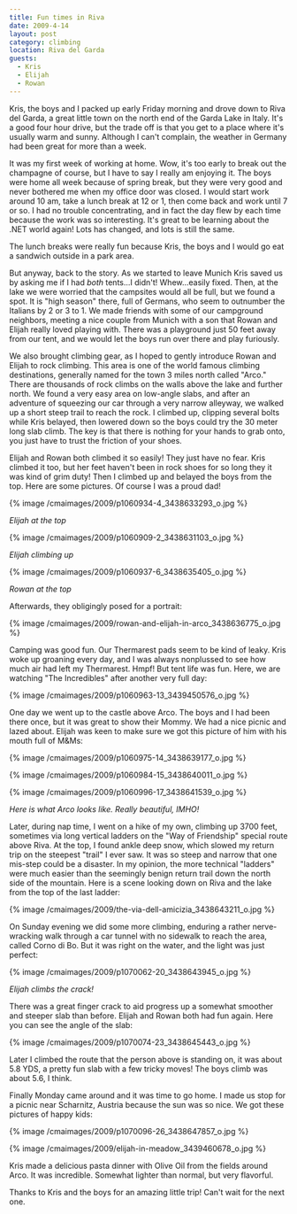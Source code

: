 ```yaml
---
title: Fun times in Riva
date: 2009-4-14
layout: post
category: climbing
location: Riva del Garda
guests:
  - Kris
  - Elijah
  - Rowan
---
```


Kris, the boys and I packed up early Friday morning and drove down to
Riva del Garda, a great little town on the north end of the Garda Lake
in Italy. It's a good four hour drive, but the trade off is that you get
to a place where it's usually warm and sunny. Although I can't complain,
the weather in Germany had been great for more than a week.
  
  
It was my first week of working at home. Wow, it's too early to break
out the champagne of course, but I have to say I really am enjoying it.
The boys were home all week because of spring break, but they were very
good and never bothered me when my office door was closed. I would start
work around 10 am, take a lunch break at 12 or 1, then come back and work
until 7 or so. I had no trouble concentrating, and in fact the day flew
by each time because the work was so interesting. It's great to be learning
about the .NET world again! Lots has changed, and lots is still the same.
  
  
The lunch breaks were really fun because Kris, the boys and I would go
eat a sandwich outside in a park area.
  
  
But anyway, back to the story. As we started to leave Munich Kris saved
us by asking me if I had _both_ tents...I didn't! Whew...easily fixed.
Then, at the lake we were worried that the campsites would all be full,
but we found a spot. It is "high season" there, full of Germans, who seem
to outnumber the Italians by 2 or 3 to 1\. We made friends with some of
our campground neighbors, meeting a nice couple from Munich with a son
that Rowan and Elijah really loved playing with. There was a playground
just 50 feet away from our tent, and we would let the boys run over there
and play furiously.
  
  
We also brought climbing gear, as I hoped to gently introduce Rowan and
Elijah to rock climbing. This area is one of the world famous climbing
destinations, generally named for the town 3 miles north called "Arco."
There are thousands of rock climbs on the walls above the lake and further
north. We found a very easy area on low-angle slabs, and after an adventure
of squeezing our car through a very narrow alleyway, we walked up a short
steep trail to reach the rock. I climbed up, clipping several bolts while
Kris belayed, then lowered down so the boys could try the 30 meter long
slab climb. The key is that there is nothing for your hands to grab onto,
you just have to trust the friction of your shoes.
  
  
Elijah and Rowan both climbed it so easily! They just have no fear. Kris
climbed it too, but her feet haven't been in rock shoes for so long they
it was kind of grim duty! Then I climbed up and belayed the boys from the
top. Here are some pictures. Of course I was a proud dad!
  
  
{% image /cmaimages/2009/p1060934-4_3438633293_o.jpg %}
  
_Elijah at the top_
  
  
{% image /cmaimages/2009/p1060909-2_3438631103_o.jpg %}
  
_Elijah climbing up_
  
  
{% image /cmaimages/2009/p1060937-6_3438635405_o.jpg %}
  
_Rowan at the top_
  
  
Afterwards, they obligingly posed for a portrait:
  
  
{% image /cmaimages/2009/rowan-and-elijah-in-arco_3438636775_o.jpg %}
  
  
Camping was good fun. Our Thermarest pads seem to be kind of leaky. Kris
woke up groaning every day, and I was always nonplussed to see how much
air had left my Thermarest. Hmpf! But tent life was fun. Here, we are watching
"The Incredibles" after another very full day:
  
  
{% image /cmaimages/2009/p1060963-13_3439450576_o.jpg %}
  
  
One day we went up to the castle above Arco. The boys and I had been there
once, but it was great to show their Mommy. We had a nice picnic and lazed
about. Elijah was keen to make sure we got this picture of him with his
mouth full of M&Ms:
  
  
{% image /cmaimages/2009/p1060975-14_3438639177_o.jpg %}
  
  
{% image /cmaimages/2009/p1060984-15_3438640011_o.jpg %}
  
  
{% image /cmaimages/2009/p1060996-17_3438641539_o.jpg %}
  
_Here is what Arco looks like. Really beautiful, IMHO!_
  
  
Later, during nap time, I went on a hike of my own, climbing up 3700 feet,
sometimes via long vertical ladders on the "Way of Friendship" special
route above Riva. At the top, I found ankle deep snow, which slowed my
return trip on the steepest "trail" I ever saw. It was so steep and narrow
that one mis-step could be a disaster. In my opinion, the more technical
"ladders" were much easier than the seemingly benign return trail down
the north side of the mountain. Here is a scene looking down on Riva and
the lake from the top of the last ladder:
  
  
{% image /cmaimages/2009/the-via-dell-amicizia_3438643211_o.jpg %}
  
  
On Sunday evening we did some more climbing, enduring a rather nerve-wracking
walk through a car tunnel with no sidewalk to reach the area,
called Corno di Bo. But it was
right on the water, and the light was just perfect:
  
  
{% image /cmaimages/2009/p1070062-20_3438643945_o.jpg %}
  
_Elijah climbs the crack!_
  
  
There was a great finger crack to aid progress up a somewhat smoother
and steeper slab than before. Elijah and Rowan both had fun again. Here
you can see the angle of the slab:
  
  
{% image /cmaimages/2009/p1070074-23_3438645443_o.jpg %}
  
  
Later I climbed the route that the person above is standing on, it was
about 5.8 YDS, a pretty fun slab with a few tricky moves! The boys climb
was about 5.6, I think.
  
  
Finally Monday came around and it was time to go home. I made us stop
for a picnic near Scharnitz, Austria because the sun was so nice. We got
these pictures of happy kids:
  
  
{% image /cmaimages/2009/p1070096-26_3438647857_o.jpg %}
  
  
{% image /cmaimages/2009/elijah-in-meadow_3439460678_o.jpg %}
  
  
Kris made a delicious pasta dinner with Olive Oil from the fields around
Arco. It was incredible. Somewhat lighter than normal, but very flavorful.
  
  
Thanks to Kris and the boys for an amazing little trip! Can't wait for
the next one.
